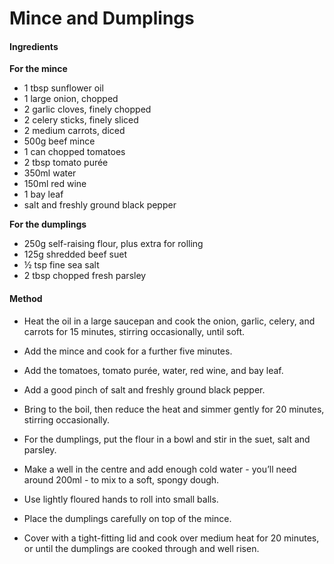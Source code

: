 # Mince and Dumplings
#### Ingredients

**For the mince**
- 1 tbsp sunflower oil
- 1 large onion, chopped
- 2 garlic cloves, finely chopped
- 2 celery sticks, finely sliced
- 2 medium carrots, diced
- 500g beef mince
- 1 can chopped tomatoes
- 2 tbsp tomato purée
- 350ml water
- 150ml red wine
- 1 bay leaf
- salt and freshly ground black pepper

**For the dumplings**
- 250g self-raising flour, plus extra for rolling
- 125g shredded beef suet
- ½ tsp fine sea salt
- 2 tbsp chopped fresh parsley

#### Method
- Heat the oil in a large saucepan and cook the onion, garlic, celery, and carrots for 15 minutes, stirring occasionally, until soft.
- Add the mince and cook for a further five minutes.
- Add the tomatoes, tomato purée, water, red wine, and bay leaf.
- Add a good pinch of salt and freshly ground black pepper.
- Bring to the boil, then reduce the heat and simmer gently for 20 minutes, stirring occasionally.

- For the dumplings, put the flour in a bowl and stir in the suet, salt and parsley.
- Make a well in the centre and add enough cold water - you’ll need around 200ml - to mix to a soft, spongy dough.
- Use lightly floured hands to roll into small balls.
- Place the dumplings carefully on top of the mince.
- Cover with a tight-fitting lid and cook over medium heat for 20 minutes, or until the dumplings are cooked through and well risen.